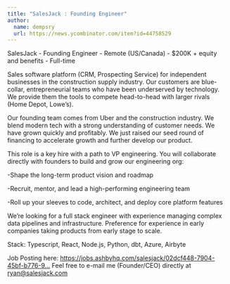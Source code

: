```yaml
---
title: "SalesJack : Founding Engineer"
author:
  name: dempsry
  url: https://news.ycombinator.com/item?id=44758529
---
```

SalesJack - Founding Engineer - Remote (US&#x2F;Canada) - $200K + equity and benefits - Full-time

Sales software platform (CRM, Prospecting Service) for independent businesses in the construction supply industry. Our customers are blue-collar, entrepreneurial teams who have been underserved by technology. We provide them the tools to compete head-to-head with larger rivals (Home Depot, Lowe’s).

Our founding team comes from Uber and the construction industry.  We blend modern tech with a strong understanding of customer needs. We have grown quickly and profitably.  We just raised our seed round of financing to accelerate growth and further develop our product.

This role is a key hire with a path to VP engineering.  You will collaborate directly with founders to build and grow our engineering org:

-Shape the long-term product vision and roadmap

-Recruit, mentor, and lead a high-performing engineering team

-Roll up your sleeves to code, architect, and deploy core platform features

We’re looking for a full stack engineer with experience managing complex data pipelines and infrastructure.  Preference for experience in early companies taking products from early stage to scale.

Stack: Typescript, React, Node.js, Python, dbt, Azure, Airbyte

Job Posting here: <a href="https:&#x2F;&#x2F;jobs.ashbyhq.com&#x2F;salesjack&#x2F;02dcf448-7904-45bf-b776-984aa8367dc3" rel="nofollow">https:&#x2F;&#x2F;jobs.ashbyhq.com&#x2F;salesjack&#x2F;02dcf448-7904-45bf-b776-9...</a>
Feel free to e-mail me (Founder&#x2F;CEO) directly at ryan@salesjack.com
<JobApplication />
